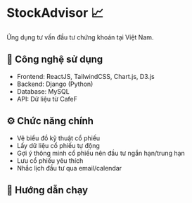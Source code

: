 # StockAdvisor 📈

Ứng dụng tư vấn đầu tư chứng khoán tại Việt Nam.

## 🔧 Công nghệ sử dụng
- Frontend: ReactJS, TailwindCSS, Chart.js, D3.js
- Backend: Django (Python)
- Database: MySQL
- API: Dữ liệu từ CafeF

## ⚙️ Chức năng chính
- Vẽ biểu đồ kỹ thuật cổ phiếu
- Lấy dữ liệu cổ phiếu tự động
- Gợi ý thông minh cổ phiếu nên đầu tư ngắn hạn/trung hạn
- Lưu cổ phiếu yêu thích
- Nhắc lịch đầu tư qua email/calendar

## 🚀 Hướng dẫn chạy
